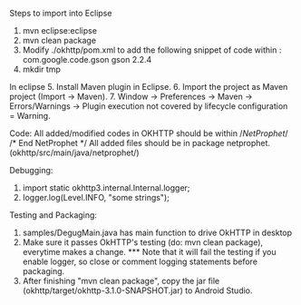 Steps to import into Eclipse
  1. mvn eclipse:eclipse
  2. mvn clean package
  3. Modify ./okhttp/pom.xml to add the following snippet of code within <dependencies></dependencies>: 
    <dependency>
      <groupId>com.google.code.gson</groupId>
      <artifactId>gson</artifactId>
      <version>2.2.4</version>
    </dependency> 
  4. mkdir tmp

  In eclipse
  5. Install Maven plugin in Eclipse.
  6. Import the project as Maven project (Import -> Maven).
  7. Window -> Preferences -> Maven -> Errors/Warnings -> Plugin execution not covered by lifecycle configuration = Warning.

Code:
  All added/modified codes in OKHTTP should be within /*NetProphet*/ /* End NetProphet */
  All added files should be in package netprophet. (okhttp/src/main/java/netprophet/)

Debugging:
  1. import static okhttp3.internal.Internal.logger;
  2. logger.log(Level.INFO, "some strings");

Testing and Packaging:
  1. samples/DegugMain.java has main function to drive OkHTTP in desktop
  2. Make sure it passes OkHTTP's testing (do: mvn clean package), everytime makes a change.  ***
     Note that it will fail the testing if you enable logger, so close or comment logging statements before packaging. 
  3. After finishing "mvn clean package", copy the jar file (okhttp/target/okhttp-3.1.0-SNAPSHOT.jar) to Android Studio.

